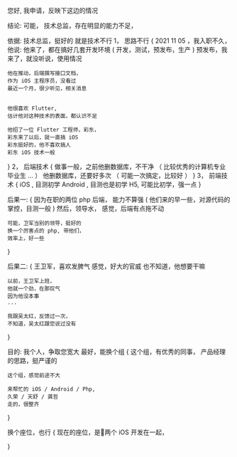 您好, 我申请，反映下这边的情况


结论:
可能，
技术总监，存在明显的能力不足，


依据:
技术总监，挺好的
就是技术不行
1， 思路不行
{
    2021 11 05 ，我入职不久，
    他说: 他来了，都在搞好几套开发环境 ( 开发，测试，预发布，生产 )
    预发布，我来了，就没听说，使用情况


    他在推动，后端撰写接口文档，
    作为 iOS 主程序员，没看过
    最近一个月，很少听见，相关消息


    他很喜欢 Flutter,
    估计他对这种技术的表面，都认识不足

    他招了一位 Flutter 工程师，彩东，
    彩东来了以后，就一直搞 iOS
    彩东挺好的，他不喜欢搞人
    彩东 iOS 技术一般
}
2， 后端技术 
{
    做事一般，之前他删数据库，不干净
    （ 比较优秀的计算机专业毕业生 ... ）
    他删数据库，还要好多次
    （ 可能一次搞定，比较好 ）
}
3， 前端技术
{
    iOS , 目测初学
    Android , 目测也是初学
    H5, 可能比初学，强一点
}


后果一:
{
    因为在职的两位 php 后端，
    能力不算强
    ( 他们来的早一些，对源代码的掌控，目测一般 )
    然后，领导水，
    感觉，后端有点拖不动


    可能，卫军当别的领导，挺好的
    换一个厉害点的 php, 带他们，
    效率上，好一些
}


后果二:
{
    王卫军，喜欢发脾气
    感觉，好大的官威
    也不知道，他想要干嘛


    以前，王卫军上班，
    他就一个劲，在那叹气
    因为他没本事
    ...

    我跟吴太红，反馈过一次，
    不知道，吴太红跟您说过没有
}



目的:
我个人，争取您宽大
最好，能换个组
{
    这个组，有优秀的同事，
    产品经理的思路，挺严谨的

    这个组，感觉前途不大

    来帮忙的 iOS / Android / Php,
    久荣 / 天舒 / 龚哲
    走的，很整齐



}


换个座位，也行
{
    现在的座位，是两个 iOS 开发在一起，

}